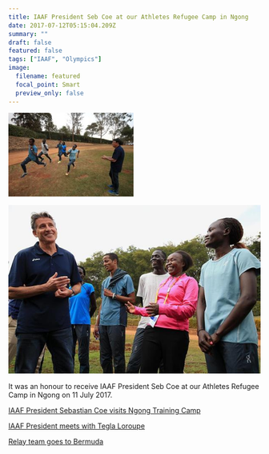 ```yaml
---
title: IAAF President Seb Coe at our Athletes Refugee Camp in Ngong
date: 2017-07-12T05:15:04.209Z
summary: ""
draft: false
featured: false
tags: ["IAAF", "Olympics"]
image:
  filename: featured
  focal_point: Smart
  preview_only: false
---
```

![](iaafngong.jpg)

![](sebcoea-tegla-ngong.jpg)

It was an honour to receive IAAF President Seb Coe at our Athletes Refugee Camp in Ngong on 11 July 2017.

[IAAF President Sebastian Coe visits Ngong Training Camp](https://www.worldathletics.org/news/iaaf-news/world-u18-championships-athlete-refugee-team)

[IAAF President meets with Tegla Loroupe](https://www.worldathletics.org/awards/news/athlete-refugee-team-international-peace-day)

[Relay team goes to Bermuda](https://www.worldathletics.org/news/feature/athlete-refugee-team-2017-world-relays)
